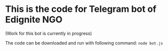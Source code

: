 # This is the code for Telegram bot of Edignite NGO #

(Work for this bot is currently in progress)

The code can be downloaded and run with following command:
`node bot.js`

